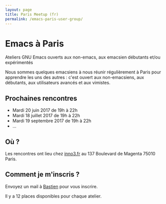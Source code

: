 ```yaml
---
layout: page
title: Paris Meetup (fr)
permalink: /emacs-paris-user-group/
---
```


# Emacs à Paris

Ateliers GNU Emacs ouverts aux non-emacs, aux emacsien débutants et/ou
expérimentés

Nous sommes quelques emacsiens à nous réunir régulièrement à Paris
pour apprendre les uns des autres : c'est ouvert aux non-emacsiens,
aux débutants, aux utilisateurs avancés et aux vimistes.

## Prochaines rencontres
    
- Mardi 20 juin 2017 de 19h à 22h
- Mardi 18 juillet 2017 de 19h à 22h
- Mardi 19 septembre 2017 de 19h à 22h
- ...

## Où ?

Les rencontres ont lieu chez [inno3.fr](http://inno3.fr) au 137 Boulevard de Magenta
75010 Paris.

## Comment je m'inscris ?

Envoyez un mail à [Bastien](mailto:bzg+emacs@bzg.fr?subject=EmacsParis) pour vous inscrire.

Il y a 12 places disponibles pour chaque atelier.


